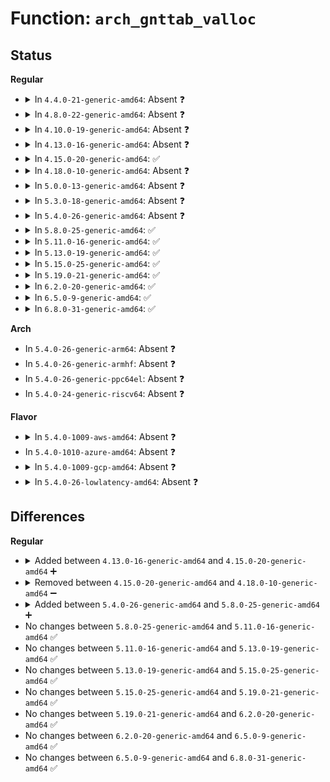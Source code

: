# Function: <code>arch_gnttab_valloc</code>

## Status
<b>Regular</b>
<ul>
<li>
<details>
<summary>In <code>4.4.0-21-generic-amd64</code>: Absent ❓</summary>

```json
{
  "name": "arch_gnttab_valloc",
  "collision_type": "Unique Static",
  "inline_type": "Full",
  "funcs": [
    {
      "addr": 18446744071578992146,
      "name": "arch_gnttab_valloc",
      "external": false,
      "loc": "arch/x86/xen/grant-table.c:90",
      "file": "arch/x86/xen/grant-table.c",
      "inline": "not declared, inlined",
      "caller_inline": [
        "arch/x86/xen/grant-table.c:arch_gnttab_init"
      ],
      "caller_func": []
    }
  ],
  "symbols": []
}
```
</details>
</li>
<li>
<details>
<summary>In <code>4.8.0-22-generic-amd64</code>: Absent ❓</summary>

```json
{
  "name": "arch_gnttab_valloc",
  "collision_type": "Unique Static",
  "inline_type": "Full",
  "funcs": [
    {
      "addr": 18446744071578988722,
      "name": "arch_gnttab_valloc",
      "external": false,
      "loc": "arch/x86/xen/grant-table.c:90",
      "file": "arch/x86/xen/grant-table.c",
      "inline": "not declared, inlined",
      "caller_inline": [
        "arch/x86/xen/grant-table.c:arch_gnttab_init"
      ],
      "caller_func": []
    }
  ],
  "symbols": []
}
```
</details>
</li>
<li>
<details>
<summary>In <code>4.10.0-19-generic-amd64</code>: Absent ❓</summary>

```json
{
  "name": "arch_gnttab_valloc",
  "collision_type": "Unique Static",
  "inline_type": "Full",
  "funcs": [
    {
      "addr": 18446744071578990594,
      "name": "arch_gnttab_valloc",
      "external": false,
      "loc": "arch/x86/xen/grant-table.c:90",
      "file": "arch/x86/xen/grant-table.c",
      "inline": "not declared, inlined",
      "caller_inline": [
        "arch/x86/xen/grant-table.c:arch_gnttab_init"
      ],
      "caller_func": []
    }
  ],
  "symbols": []
}
```
</details>
</li>
<li>
<details>
<summary>In <code>4.13.0-16-generic-amd64</code>: Absent ❓</summary>

```json
{
  "name": "arch_gnttab_valloc",
  "collision_type": "Unique Static",
  "inline_type": "Full",
  "funcs": [
    {
      "addr": 18446744071578957026,
      "name": "arch_gnttab_valloc",
      "external": false,
      "loc": "arch/x86/xen/grant-table.c:90",
      "file": "arch/x86/xen/grant-table.c",
      "inline": "not declared, inlined",
      "caller_inline": [
        "arch/x86/xen/grant-table.c:arch_gnttab_init"
      ],
      "caller_func": []
    }
  ],
  "symbols": []
}
```
</details>
</li>
<li>
<details>
<summary>In <code>4.15.0-20-generic-amd64</code>: ✅</summary>

```c
int arch_gnttab_valloc(struct gnttab_vm_area * area, unsigned int nr_frames)
```

```json
{
  "name": "arch_gnttab_valloc",
  "collision_type": "Unique Static",
  "inline_type": "No",
  "funcs": [
    {
      "addr": 18446744071578959632,
      "name": "arch_gnttab_valloc",
      "external": false,
      "loc": "arch/x86/xen/grant-table.c:117",
      "file": "arch/x86/xen/grant-table.c",
      "inline": "seen, unknown",
      "caller_inline": [],
      "caller_func": [
        "arch/x86/xen/grant-table.c:arch_gnttab_init",
        "arch/x86/xen/grant-table.c:arch_gnttab_init"
      ]
    }
  ],
  "symbols": [
    {
      "addr": 18446744071578959632,
      "name": "arch_gnttab_valloc",
      "section": ".text",
      "bind": "STB_LOCAL",
      "size": 100
    }
  ]
}
```
</details>
</li>
<li>
<details>
<summary>In <code>4.18.0-10-generic-amd64</code>: Absent ❓</summary>

```json
{
  "name": "arch_gnttab_valloc",
  "collision_type": "Unique Static",
  "inline_type": "Selective",
  "funcs": [
    {
      "addr": 18446744071578962144,
      "name": "arch_gnttab_valloc",
      "external": false,
      "loc": "arch/x86/xen/grant-table.c:117",
      "file": "arch/x86/xen/grant-table.c",
      "inline": "not declared, inlined",
      "caller_inline": [],
      "caller_func": [
        "arch/x86/xen/grant-table.c:arch_gnttab_init",
        "arch/x86/xen/grant-table.c:arch_gnttab_init"
      ]
    }
  ],
  "symbols": [
    {
      "addr": 18446744071578962144,
      "name": "arch_gnttab_valloc.isra.0",
      "section": ".text",
      "bind": "STB_LOCAL",
      "size": 105
    }
  ]
}
```
</details>
</li>
<li>
<details>
<summary>In <code>5.0.0-13-generic-amd64</code>: Absent ❓</summary>

```json
{
  "name": "arch_gnttab_valloc",
  "collision_type": "Unique Static",
  "inline_type": "Selective",
  "funcs": [
    {
      "addr": 18446744071578960240,
      "name": "arch_gnttab_valloc",
      "external": false,
      "loc": "arch/x86/xen/grant-table.c:94",
      "file": "arch/x86/xen/grant-table.c",
      "inline": "not declared, inlined",
      "caller_inline": [],
      "caller_func": [
        "arch/x86/xen/grant-table.c:arch_gnttab_init",
        "arch/x86/xen/grant-table.c:arch_gnttab_init"
      ]
    }
  ],
  "symbols": [
    {
      "addr": 18446744071578960240,
      "name": "arch_gnttab_valloc.isra.0",
      "section": ".text",
      "bind": "STB_LOCAL",
      "size": 105
    }
  ]
}
```
</details>
</li>
<li>
<details>
<summary>In <code>5.3.0-18-generic-amd64</code>: Absent ❓</summary>

```json
{
  "name": "arch_gnttab_valloc",
  "collision_type": "Unique Static",
  "inline_type": "Selective",
  "funcs": [
    {
      "addr": 18446744071578967248,
      "name": "arch_gnttab_valloc",
      "external": false,
      "loc": "arch/x86/xen/grant-table.c:94",
      "file": "arch/x86/xen/grant-table.c",
      "inline": "not declared, inlined",
      "caller_inline": [],
      "caller_func": [
        "arch/x86/xen/grant-table.c:arch_gnttab_init",
        "arch/x86/xen/grant-table.c:arch_gnttab_init"
      ]
    }
  ],
  "symbols": [
    {
      "addr": 18446744071578967248,
      "name": "arch_gnttab_valloc.isra.0",
      "section": ".text",
      "bind": "STB_LOCAL",
      "size": 105
    }
  ]
}
```
</details>
</li>
<li>
<details>
<summary>In <code>5.4.0-26-generic-amd64</code>: Absent ❓</summary>

```json
{
  "name": "arch_gnttab_valloc",
  "collision_type": "Unique Static",
  "inline_type": "Selective",
  "funcs": [
    {
      "addr": 18446744071578969680,
      "name": "arch_gnttab_valloc",
      "external": false,
      "loc": "arch/x86/xen/grant-table.c:94",
      "file": "arch/x86/xen/grant-table.c",
      "inline": "not declared, inlined",
      "caller_inline": [],
      "caller_func": [
        "arch/x86/xen/grant-table.c:arch_gnttab_init",
        "arch/x86/xen/grant-table.c:arch_gnttab_init"
      ]
    }
  ],
  "symbols": [
    {
      "addr": 18446744071578969680,
      "name": "arch_gnttab_valloc.isra.0",
      "section": ".text",
      "bind": "STB_LOCAL",
      "size": 105
    }
  ]
}
```
</details>
</li>
<li>
<details>
<summary>In <code>5.8.0-25-generic-amd64</code>: ✅</summary>

```c
int arch_gnttab_valloc(struct gnttab_vm_area * area, unsigned int nr_frames)
```

```json
{
  "name": "arch_gnttab_valloc",
  "collision_type": "Unique Static",
  "inline_type": "No",
  "funcs": [
    {
      "addr": 18446744071578979312,
      "name": "arch_gnttab_valloc",
      "external": false,
      "loc": "arch/x86/xen/grant-table.c:93",
      "file": "arch/x86/xen/grant-table.c",
      "inline": "seen, unknown",
      "caller_inline": [],
      "caller_func": [
        "arch/x86/xen/grant-table.c:arch_gnttab_init",
        "arch/x86/xen/grant-table.c:arch_gnttab_init"
      ]
    }
  ],
  "symbols": [
    {
      "addr": 18446744071578979312,
      "name": "arch_gnttab_valloc",
      "section": ".text",
      "bind": "STB_LOCAL",
      "size": 100
    }
  ]
}
```
</details>
</li>
<li>
<details>
<summary>In <code>5.11.0-16-generic-amd64</code>: ✅</summary>

```c
int arch_gnttab_valloc(struct gnttab_vm_area * area, unsigned int nr_frames)
```

```json
{
  "name": "arch_gnttab_valloc",
  "collision_type": "Unique Static",
  "inline_type": "No",
  "funcs": [
    {
      "addr": 18446744071578981488,
      "name": "arch_gnttab_valloc",
      "external": false,
      "loc": "arch/x86/xen/grant-table.c:102",
      "file": "arch/x86/xen/grant-table.c",
      "inline": "seen, unknown",
      "caller_inline": [],
      "caller_func": [
        "arch/x86/xen/grant-table.c:arch_gnttab_init",
        "arch/x86/xen/grant-table.c:arch_gnttab_init"
      ]
    }
  ],
  "symbols": [
    {
      "addr": 18446744071578981488,
      "name": "arch_gnttab_valloc",
      "section": ".text",
      "bind": "STB_LOCAL",
      "size": 143
    }
  ]
}
```
</details>
</li>
<li>
<details>
<summary>In <code>5.13.0-19-generic-amd64</code>: ✅</summary>

```c
int arch_gnttab_valloc(struct gnttab_vm_area * area, unsigned int nr_frames)
```

```json
{
  "name": "arch_gnttab_valloc",
  "collision_type": "Unique Static",
  "inline_type": "No",
  "funcs": [
    {
      "addr": 18446744071578990608,
      "name": "arch_gnttab_valloc",
      "external": false,
      "loc": "arch/x86/xen/grant-table.c:102",
      "file": "arch/x86/xen/grant-table.c",
      "inline": "seen, unknown",
      "caller_inline": [],
      "caller_func": [
        "arch/x86/xen/grant-table.c:arch_gnttab_init",
        "arch/x86/xen/grant-table.c:arch_gnttab_init"
      ]
    }
  ],
  "symbols": [
    {
      "addr": 18446744071578990608,
      "name": "arch_gnttab_valloc",
      "section": ".text",
      "bind": "STB_LOCAL",
      "size": 143
    }
  ]
}
```
</details>
</li>
<li>
<details>
<summary>In <code>5.15.0-25-generic-amd64</code>: ✅</summary>

```c
int arch_gnttab_valloc(struct gnttab_vm_area * area, unsigned int nr_frames)
```

```json
{
  "name": "arch_gnttab_valloc",
  "collision_type": "Unique Static",
  "inline_type": "No",
  "funcs": [
    {
      "addr": 18446744071579007664,
      "name": "arch_gnttab_valloc",
      "external": false,
      "loc": "arch/x86/xen/grant-table.c:102",
      "file": "arch/x86/xen/grant-table.c",
      "inline": "seen, unknown",
      "caller_inline": [],
      "caller_func": [
        "arch/x86/xen/grant-table.c:arch_gnttab_init",
        "arch/x86/xen/grant-table.c:arch_gnttab_init"
      ]
    }
  ],
  "symbols": [
    {
      "addr": 18446744071579007664,
      "name": "arch_gnttab_valloc",
      "section": ".text",
      "bind": "STB_LOCAL",
      "size": 143
    }
  ]
}
```
</details>
</li>
<li>
<details>
<summary>In <code>5.19.0-21-generic-amd64</code>: ✅</summary>

```c
int arch_gnttab_valloc(struct gnttab_vm_area * area, unsigned int nr_frames)
```

```json
{
  "name": "arch_gnttab_valloc",
  "collision_type": "Unique Static",
  "inline_type": "No",
  "funcs": [
    {
      "addr": 18446744071579025120,
      "name": "arch_gnttab_valloc",
      "external": false,
      "loc": "arch/x86/xen/grant-table.c:102",
      "file": "arch/x86/xen/grant-table.c",
      "inline": "seen, unknown",
      "caller_inline": [],
      "caller_func": [
        "arch/x86/xen/grant-table.c:arch_gnttab_init",
        "arch/x86/xen/grant-table.c:arch_gnttab_init"
      ]
    }
  ],
  "symbols": [
    {
      "addr": 18446744071579025120,
      "name": "arch_gnttab_valloc",
      "section": ".text",
      "bind": "STB_LOCAL",
      "size": 150
    }
  ]
}
```
</details>
</li>
<li>
<details>
<summary>In <code>6.2.0-20-generic-amd64</code>: ✅</summary>

```c
int arch_gnttab_valloc(struct gnttab_vm_area * area, unsigned int nr_frames)
```

```json
{
  "name": "arch_gnttab_valloc",
  "collision_type": "Unique Static",
  "inline_type": "No",
  "funcs": [
    {
      "addr": 18446744071579053552,
      "name": "arch_gnttab_valloc",
      "external": false,
      "loc": "arch/x86/xen/grant-table.c:102",
      "file": "arch/x86/xen/grant-table.c",
      "inline": "seen, unknown",
      "caller_inline": [],
      "caller_func": [
        "arch/x86/xen/grant-table.c:arch_gnttab_init",
        "arch/x86/xen/grant-table.c:arch_gnttab_init"
      ]
    }
  ],
  "symbols": [
    {
      "addr": 18446744071579053552,
      "name": "arch_gnttab_valloc",
      "section": ".text",
      "bind": "STB_LOCAL",
      "size": 150
    }
  ]
}
```
</details>
</li>
<li>
<details>
<summary>In <code>6.5.0-9-generic-amd64</code>: ✅</summary>

```c
int arch_gnttab_valloc(struct gnttab_vm_area * area, unsigned int nr_frames)
```

```json
{
  "name": "arch_gnttab_valloc",
  "collision_type": "Unique Static",
  "inline_type": "No",
  "funcs": [
    {
      "addr": 18446744071579053456,
      "name": "arch_gnttab_valloc",
      "external": false,
      "loc": "arch/x86/xen/grant-table.c:102",
      "file": "arch/x86/xen/grant-table.c",
      "inline": "seen, unknown",
      "caller_inline": [],
      "caller_func": [
        "arch/x86/xen/grant-table.c:arch_gnttab_init",
        "arch/x86/xen/grant-table.c:arch_gnttab_init"
      ]
    }
  ],
  "symbols": [
    {
      "addr": 18446744071579053456,
      "name": "arch_gnttab_valloc",
      "section": ".text",
      "bind": "STB_LOCAL",
      "size": 150
    }
  ]
}
```
</details>
</li>
<li>
<details>
<summary>In <code>6.8.0-31-generic-amd64</code>: ✅</summary>

```c
int arch_gnttab_valloc(struct gnttab_vm_area * area, unsigned int nr_frames)
```

```json
{
  "name": "arch_gnttab_valloc",
  "collision_type": "Unique Static",
  "inline_type": "No",
  "funcs": [
    {
      "addr": 18446744071579078784,
      "name": "arch_gnttab_valloc",
      "external": false,
      "loc": "arch/x86/xen/grant-table.c:102",
      "file": "arch/x86/xen/grant-table.c",
      "inline": "seen, unknown",
      "caller_inline": [],
      "caller_func": [
        "arch/x86/xen/grant-table.c:arch_gnttab_init",
        "arch/x86/xen/grant-table.c:arch_gnttab_init"
      ]
    }
  ],
  "symbols": [
    {
      "addr": 18446744071579078784,
      "name": "arch_gnttab_valloc",
      "section": ".text",
      "bind": "STB_LOCAL",
      "size": 150
    }
  ]
}
```
</details>
</li>
</ul>
<b>Arch</b>
<ul>
<li>
In <code>5.4.0-26-generic-arm64</code>: Absent ❓
</li>
<li>
In <code>5.4.0-26-generic-armhf</code>: Absent ❓
</li>
<li>
In <code>5.4.0-26-generic-ppc64el</code>: Absent ❓
</li>
<li>
In <code>5.4.0-24-generic-riscv64</code>: Absent ❓
</li>
</ul>
<b>Flavor</b>
<ul>
<li>
<details>
<summary>In <code>5.4.0-1009-aws-amd64</code>: Absent ❓</summary>

```json
{
  "name": "arch_gnttab_valloc",
  "collision_type": "Unique Static",
  "inline_type": "Selective",
  "funcs": [
    {
      "addr": 18446744071578969696,
      "name": "arch_gnttab_valloc",
      "external": false,
      "loc": "arch/x86/xen/grant-table.c:94",
      "file": "arch/x86/xen/grant-table.c",
      "inline": "not declared, inlined",
      "caller_inline": [],
      "caller_func": [
        "arch/x86/xen/grant-table.c:arch_gnttab_init",
        "arch/x86/xen/grant-table.c:arch_gnttab_init"
      ]
    }
  ],
  "symbols": [
    {
      "addr": 18446744071578969696,
      "name": "arch_gnttab_valloc.isra.0",
      "section": ".text",
      "bind": "STB_LOCAL",
      "size": 105
    }
  ]
}
```
</details>
</li>
<li>
In <code>5.4.0-1010-azure-amd64</code>: Absent ❓
</li>
<li>
<details>
<summary>In <code>5.4.0-1009-gcp-amd64</code>: Absent ❓</summary>

```json
{
  "name": "arch_gnttab_valloc",
  "collision_type": "Unique Static",
  "inline_type": "Selective",
  "funcs": [
    {
      "addr": 18446744071578969616,
      "name": "arch_gnttab_valloc",
      "external": false,
      "loc": "arch/x86/xen/grant-table.c:94",
      "file": "arch/x86/xen/grant-table.c",
      "inline": "not declared, inlined",
      "caller_inline": [],
      "caller_func": [
        "arch/x86/xen/grant-table.c:arch_gnttab_init",
        "arch/x86/xen/grant-table.c:arch_gnttab_init"
      ]
    }
  ],
  "symbols": [
    {
      "addr": 18446744071578969616,
      "name": "arch_gnttab_valloc.isra.0",
      "section": ".text",
      "bind": "STB_LOCAL",
      "size": 105
    }
  ]
}
```
</details>
</li>
<li>
<details>
<summary>In <code>5.4.0-26-lowlatency-amd64</code>: Absent ❓</summary>

```json
{
  "name": "arch_gnttab_valloc",
  "collision_type": "Unique Static",
  "inline_type": "Selective",
  "funcs": [
    {
      "addr": 18446744071578970208,
      "name": "arch_gnttab_valloc",
      "external": false,
      "loc": "arch/x86/xen/grant-table.c:94",
      "file": "arch/x86/xen/grant-table.c",
      "inline": "not declared, inlined",
      "caller_inline": [],
      "caller_func": [
        "arch/x86/xen/grant-table.c:arch_gnttab_init",
        "arch/x86/xen/grant-table.c:arch_gnttab_init"
      ]
    }
  ],
  "symbols": [
    {
      "addr": 18446744071578970208,
      "name": "arch_gnttab_valloc.isra.0",
      "section": ".text",
      "bind": "STB_LOCAL",
      "size": 105
    }
  ]
}
```
</details>
</li>
</ul>

## Differences
<b>Regular</b>
<ul>
<li>
<details>
<summary>Added between <code>4.13.0-16-generic-amd64</code> and <code>4.15.0-20-generic-amd64</code> ➕</summary>

```c
int arch_gnttab_valloc(struct gnttab_vm_area * area, unsigned int nr_frames)
```
</details>
</li>
<li>
<details>
<summary>Removed between <code>4.15.0-20-generic-amd64</code> and <code>4.18.0-10-generic-amd64</code> ➖</summary>

```c
int arch_gnttab_valloc(struct gnttab_vm_area * area, unsigned int nr_frames)
```
</details>
</li>
<li>
<details>
<summary>Added between <code>5.4.0-26-generic-amd64</code> and <code>5.8.0-25-generic-amd64</code> ➕</summary>

```c
int arch_gnttab_valloc(struct gnttab_vm_area * area, unsigned int nr_frames)
```
</details>
</li>
<li>
No changes between <code>5.8.0-25-generic-amd64</code> and <code>5.11.0-16-generic-amd64</code> ✅
</li>
<li>
No changes between <code>5.11.0-16-generic-amd64</code> and <code>5.13.0-19-generic-amd64</code> ✅
</li>
<li>
No changes between <code>5.13.0-19-generic-amd64</code> and <code>5.15.0-25-generic-amd64</code> ✅
</li>
<li>
No changes between <code>5.15.0-25-generic-amd64</code> and <code>5.19.0-21-generic-amd64</code> ✅
</li>
<li>
No changes between <code>5.19.0-21-generic-amd64</code> and <code>6.2.0-20-generic-amd64</code> ✅
</li>
<li>
No changes between <code>6.2.0-20-generic-amd64</code> and <code>6.5.0-9-generic-amd64</code> ✅
</li>
<li>
No changes between <code>6.5.0-9-generic-amd64</code> and <code>6.8.0-31-generic-amd64</code> ✅
</li>
</ul>
